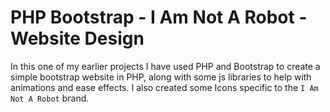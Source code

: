# PHP Bootstrap - I Am Not A Robot - Website Design
In this one of my earlier projects I have used PHP and Bootstrap to create a simple bootstrap website in PHP, along with some js libraries to help with animations and ease effects. I also created some Icons specific to the `I Am Not A Robot` brand.

